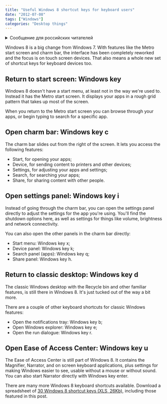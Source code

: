 ```yaml
---
title: "Useful Windows 8 shortcut keys for keyboard users"
date: "2012-07-08"
tags: ["Windows"]
categories: "Desktop things"
---
```


<details>
		<summary lang="ru">Сообщение для российских читателей</summary>

<p lang="ru">
Здравствуйте российские читатели. Ваша страна платит высокую цену за вторжение Путина в Украину. Путин лжет вам; не верьте кремлевской пропаганде. В России
нет свободных СМИ, а интернет подвергается цензуре, потому что Путин не хочет, чтобы вы знали правду. За постыдное поведение Путина заплатят не только
украинцы, но и добрые люди России. Пожалуйста, не допустите этого!
</p>

<p>
Hello Russian readers. Your country is paying a high price for Putin's invasion of Ukraine. Putin is lying to you; do not believe the Kremlin propaganda. There is no free media in Russia and the internet is censored because Putin doesn't want you to know the truth. It is not only the Ukrainians that will pay the price of Putin's shameful behaviour, so will the good people of Russia. Please do not let this happen!
</p>
</details>

Windows 8 is a big change from Windows 7. With features like the Metro start screen and charm bar, the interface has been completely reworked and the focus is on touch screen devices. That also means a whole new set of shortcut keys for keyboard devices too.

## Return to start screen: Windows key

Windows 8 doesn't have a start menu, at least not in the way we're used to. Instead it has the Metro start screen. It displays your apps in a rough grid pattern that takes up most of the screen.

When you return to the Metro start screen you can browse through your apps, or begin typing to search for a specific app.

## Open charm bar: Windows key c

The charm bar slides out from the right of the screen. It lets you access the following features:

* Start, for opening your apps;
* Device, for sending content to printers and other devices;
* Settings, for adjusting your apps and settings;
* Search, for searching your apps;
* Share, for sharing content with other people.

## Open settings panel: Windows key i

Instead of going through the charm bar, you can open the settings panel directly to adjust the settings for the app you're using. You'll find the shutdown options here, as well as settings for things like volume, brightness and network connectivity.

You can also open the other panels in the charm bar directly:

* Start menu: Windows key x;
* Device panel: Windows key k;
* Search panel (apps): Windows key q;
* Share panel: Windows key h.

## Return to classic desktop: Windows key d

The classic Windows desktop with the Recycle bin and other familiar features, is still there in Windows 8. It's just tucked out of the way a bit more.

There are a couple of other keyboard shortcuts for classic Windows features:

* Open the notifications tray: Windows key b;
* Open Windows explorer: Windows key e;
* Open the run dialogue: Windows key r.

## Open Ease of Access Center: Windows key u

The Ease of Access Center is still part of Windows 8. It contains the Magnifier, Narrator, and on screen keyboard applications, plus settings for making Windows easier to see, usable without a mouse or without sound. You can also start Narrator directly with Windows key enter.

There are many more Windows 8 keyboard shortcuts available. Download a spreadsheet of [30 Windows 8 shortcut keys (XLS, 26Kb)](https://tink.uk/wp-content/uploads/2012/07/Windows-8_keyboard-shortcuts_2012-07.xls), including those featured in this post.
